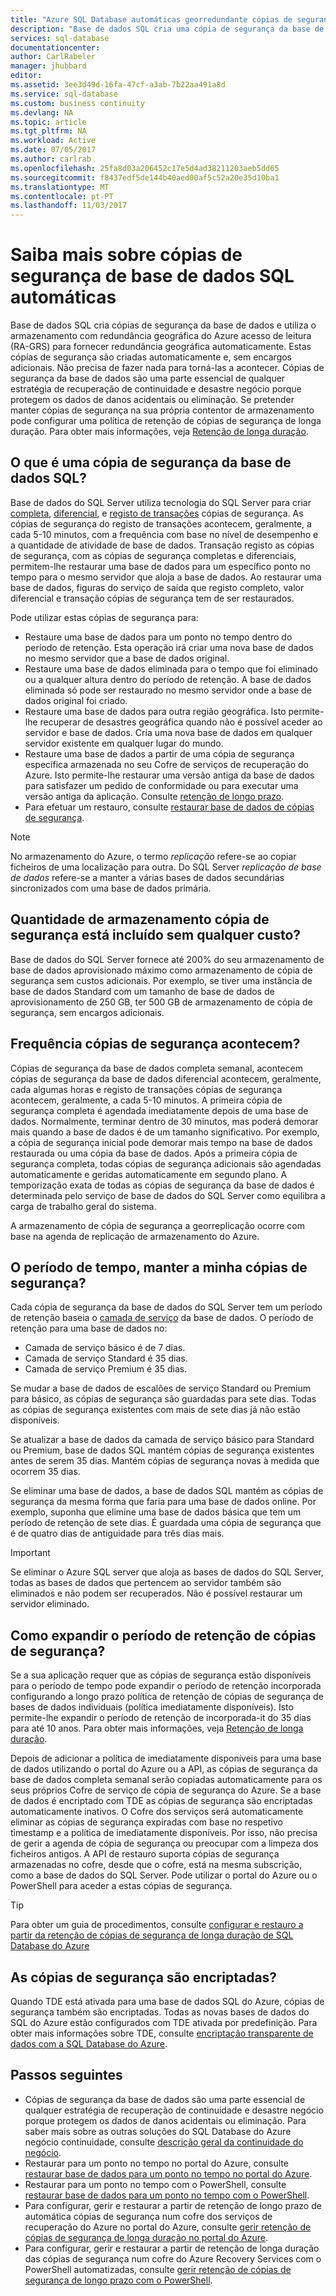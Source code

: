 ```yaml
---
title: "Azure SQL Database automáticas georredundante cópias de segurança | Microsoft Docs"
description: "Base de dados SQL cria uma cópia de segurança da base de dados local cada alguns minutos e utiliza o Azure armazenamento georredundante com acesso de leitura para a redundância geográfica automaticamente."
services: sql-database
documentationcenter: 
author: CarlRabeler
manager: jhubbard
editor: 
ms.assetid: 3ee3d49d-16fa-47cf-a3ab-7b22aa491a8d
ms.service: sql-database
ms.custom: business continuity
ms.devlang: NA
ms.topic: article
ms.tgt_pltfrm: NA
ms.workload: Active
ms.date: 07/05/2017
ms.author: carlrab
ms.openlocfilehash: 25fa8d03a206452c17e5d4ad38211203aeb5dd65
ms.sourcegitcommit: f8437edf5de144b40aed00af5c52a20e35d10ba1
ms.translationtype: MT
ms.contentlocale: pt-PT
ms.lasthandoff: 11/03/2017
---
```

# <a name="learn-about-automatic-sql-database-backups"></a>Saiba mais sobre cópias de segurança de base de dados SQL automáticas

Base de dados SQL cria cópias de segurança da base de dados e utiliza o armazenamento com redundância geográfica do Azure acesso de leitura (RA-GRS) para fornecer redundância geográfica automaticamente. Estas cópias de segurança são criadas automaticamente e, sem encargos adicionais. Não precisa de fazer nada para torná-las a acontecer. Cópias de segurança da base de dados são uma parte essencial de qualquer estratégia de recuperação de continuidade e desastre negócio porque protegem os dados de danos acidentais ou eliminação. Se pretender manter cópias de segurança na sua própria contentor de armazenamento pode configurar uma política de retenção de cópias de segurança de longa duração. Para obter mais informações, veja [Retenção de longa duração](sql-database-long-term-retention.md).

## <a name="what-is-a-sql-database-backup"></a>O que é uma cópia de segurança da base de dados SQL?

Base de dados do SQL Server utiliza tecnologia do SQL Server para criar [completa](https://msdn.microsoft.com/library/ms186289.aspx), [diferencial](https://msdn.microsoft.com/library/ms175526.aspx), e [registo de transações](https://msdn.microsoft.com/library/ms191429.aspx) cópias de segurança. As cópias de segurança do registo de transações acontecem, geralmente, a cada 5-10 minutos, com a frequência com base no nível de desempenho e a quantidade de atividade de base de dados. Transação registo as cópias de segurança, com as cópias de segurança completas e diferenciais, permitem-lhe restaurar uma base de dados para um específico ponto no tempo para o mesmo servidor que aloja a base de dados. Ao restaurar uma base de dados, figuras do serviço de saída que registo completo, valor diferencial e transação cópias de segurança tem de ser restaurados.


Pode utilizar estas cópias de segurança para:

* Restaure uma base de dados para um ponto no tempo dentro do período de retenção. Esta operação irá criar uma nova base de dados no mesmo servidor que a base de dados original.
* Restaure uma base de dados eliminada para o tempo que foi eliminado ou a qualquer altura dentro do período de retenção. A base de dados eliminada só pode ser restaurado no mesmo servidor onde a base de dados original foi criado.
* Restaure uma base de dados para outra região geográfica. Isto permite-lhe recuperar de desastres geográfica quando não é possível aceder ao servidor e base de dados. Cria uma nova base de dados em qualquer servidor existente em qualquer lugar do mundo. 
* Restaure uma base de dados a partir de uma cópia de segurança específica armazenada no seu Cofre de serviços de recuperação do Azure. Isto permite-lhe restaurar uma versão antiga da base de dados para satisfazer um pedido de conformidade ou para executar uma versão antiga da aplicação. Consulte [retenção de longo prazo](sql-database-long-term-retention.md).
* Para efetuar um restauro, consulte [restaurar base de dados de cópias de segurança](sql-database-recovery-using-backups.md).

> [!NOTE]
> No armazenamento do Azure, o termo *replicação* refere-se ao copiar ficheiros de uma localização para outra. Do SQL Server *replicação de base de dados* refere-se a manter a várias bases de dados secundárias sincronizados com uma base de dados primária. 
> 

## <a name="how-much-backup-storage-is-included-at-no-cost"></a>Quantidade de armazenamento cópia de segurança está incluído sem qualquer custo?
Base de dados do SQL Server fornece até 200% do seu armazenamento de base de dados aprovisionado máximo como armazenamento de cópia de segurança sem custos adicionais. Por exemplo, se tiver uma instância de base de dados Standard com um tamanho de base de dados de aprovisionamento de 250 GB, ter 500 GB de armazenamento de cópia de segurança, sem encargos adicionais. 

## <a name="how-often-do-backups-happen"></a>Frequência cópias de segurança acontecem?
Cópias de segurança da base de dados completa semanal, acontecem cópias de segurança da base de dados diferencial acontecem, geralmente, cada algumas horas e registo de transações cópias de segurança acontecem, geralmente, a cada 5-10 minutos. A primeira cópia de segurança completa é agendada imediatamente depois de uma base de dados. Normalmente, terminar dentro de 30 minutos, mas poderá demorar mais quando a base de dados é de um tamanho significativo. Por exemplo, a cópia de segurança inicial pode demorar mais tempo na base de dados restaurada ou uma cópia da base de dados. Após a primeira cópia de segurança completa, todas cópias de segurança adicionais são agendadas automaticamente e geridas automaticamente em segundo plano. A temporização exata de todas as cópias de segurança da base de dados é determinada pelo serviço de base de dados do SQL Server como equilibra a carga de trabalho geral do sistema. 

A armazenamento de cópia de segurança a georreplicação ocorre com base na agenda de replicação de armazenamento do Azure.

## <a name="how-long-do-you-keep-my-backups"></a>O período de tempo, manter a minha cópias de segurança?
Cada cópia de segurança da base de dados do SQL Server tem um período de retenção baseia o [camada de serviço](sql-database-service-tiers.md) da base de dados. O período de retenção para uma base de dados no:


* Camada de serviço básico é de 7 dias.
* Camada de serviço Standard é 35 dias.
* Camada de serviço Premium é 35 dias.

Se mudar a base de dados de escalões de serviço Standard ou Premium para básico, as cópias de segurança são guardadas para sete dias. Todas as cópias de segurança existentes com mais de sete dias já não estão disponíveis. 

Se atualizar a base de dados da camada de serviço básico para Standard ou Premium, base de dados SQL mantém cópias de segurança existentes antes de serem 35 dias. Mantém cópias de segurança novas à medida que ocorrem 35 dias.

Se eliminar uma base de dados, a base de dados SQL mantém as cópias de segurança da mesma forma que faria para uma base de dados online. Por exemplo, suponha que elimine uma base de dados básica que tem um período de retenção de sete dias. É guardada uma cópia de segurança que é de quatro dias de antiguidade para três dias mais.

> [!IMPORTANT]
> Se eliminar o Azure SQL server que aloja as bases de dados do SQL Server, todas as bases de dados que pertencem ao servidor também são eliminados e não podem ser recuperados. Não é possível restaurar um servidor eliminado.
> 

## <a name="how-to-extend-the-backup-retention-period"></a>Como expandir o período de retenção de cópias de segurança?
Se a sua aplicação requer que as cópias de segurança estão disponíveis para o período de tempo pode expandir o período de retenção incorporada configurando a longo prazo política de retenção de cópias de segurança de bases de dados individuais (política imediatamente disponíveis). Isto permite-lhe expandir o período de retenção de incorporada-it do 35 dias para até 10 anos. Para obter mais informações, veja [Retenção de longa duração](sql-database-long-term-retention.md).

Depois de adicionar a política de imediatamente disponíveis para uma base de dados utilizando o portal do Azure ou a API, as cópias de segurança da base de dados completa semanal serão copiadas automaticamente para os seus próprios Cofre de serviço de cópia de segurança do Azure. Se a base de dados é encriptado com TDE as cópias de segurança são encriptadas automaticamente inativos.  O Cofre dos serviços será automaticamente eliminar as cópias de segurança expiradas com base no respetivo timestamp e a política de imediatamente disponíveis.  Por isso, não precisa de gerir a agenda de cópia de segurança ou preocupar com a limpeza dos ficheiros antigos. A API de restauro suporta cópias de segurança armazenadas no cofre, desde que o cofre, está na mesma subscrição, como a base de dados do SQL Server. Pode utilizar o portal do Azure ou o PowerShell para aceder a estas cópias de segurança.

> [!TIP]
> Para obter um guia de procedimentos, consulte [configurar e restauro a partir da retenção de cópias de segurança de longa duração de SQL Database do Azure](sql-database-long-term-backup-retention-configure.md)
>

## <a name="are-backups-encrypted"></a>As cópias de segurança são encriptadas?

Quando TDE está ativada para uma base de dados SQL do Azure, cópias de segurança também são encriptadas. Todas as novas bases de dados do SQL do Azure estão configurados com TDE ativada por predefinição. Para obter mais informações sobre TDE, consulte [encriptação transparente de dados com a SQL Database do Azure](/sql/relational-databases/security/encryption/transparent-data-encryption-azure-sql).

## <a name="next-steps"></a>Passos seguintes

- Cópias de segurança da base de dados são uma parte essencial de qualquer estratégia de recuperação de continuidade e desastre negócio porque protegem os dados de danos acidentais ou eliminação. Para saber mais sobre as outras soluções do SQL Database do Azure negócio continuidade, consulte [descrição geral da continuidade do negócio](sql-database-business-continuity.md).
- Restaurar para um ponto no tempo no portal do Azure, consulte [restaurar base de dados para um ponto no tempo no portal do Azure](sql-database-recovery-using-backups.md).
- Restaurar para um ponto no tempo com o PowerShell, consulte [restaurar base de dados para um ponto no tempo com o PowerShell](scripts/sql-database-restore-database-powershell.md).
- Para configurar, gerir e restaurar a partir de retenção de longo prazo de automática cópias de segurança num cofre dos serviços de recuperação do Azure no portal do Azure, consulte [gerir retenção de cópias de segurança de longa duração no portal do Azure](sql-database-long-term-backup-retention-configure.md).
- Para configurar, gerir e restaurar a partir de retenção de longa duração das cópias de segurança num cofre do Azure Recovery Services com o PowerShell automatizadas, consulte [gerir retenção de cópias de segurança de longo prazo com o PowerShell](sql-database-long-term-backup-retention-configure.md).

